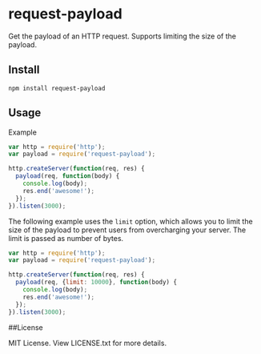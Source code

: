 request-payload
===============

Get the payload of an HTTP request. Supports limiting the size of the payload.

## Install

```
npm install request-payload
```

## Usage

Example

```js
var http = require('http');
var payload = require('request-payload');

http.createServer(function(req, res) {
  payload(req, function(body) {
    console.log(body);
    res.end('awesome!');
  });
}).listen(3000);
```

The following example uses the `limit` option, which allows you to limit the size of the payload
to prevent users from overcharging your server. The limit is passed as number of bytes.

```js
var http = require('http');
var payload = require('request-payload');

http.createServer(function(req, res) {
  payload(req, {limit: 10000}, function(body) {
    console.log(body);
    res.end('awesome!');
  });
}).listen(3000);
```
##License

MIT License. View LICENSE.txt for more details.
